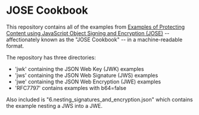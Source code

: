 # JOSE Cookbook #

This repository contains all of the examples from [Examples of Protecting Content using JavaScript Object Signing and Encryption (JOSE)](https://tools.ietf.org/html/draft-ietf-jose-cookbook) -- affectionately known as the "JOSE Cookbook" -- in a machine-readable format.

The repository has three directories:

* 'jwk' containing the JSON Web Key (JWK) examples
* 'jws' containing the JSON Web Signature (JWS) examples
* 'jwe' containing the JSON Web Encryption (JWE) examples
* 'RFC7797' contains examples with b64=false

Also included is "6.nesting_signatures_and_encryption.json" which contains the example nesting a JWS into a JWE.
